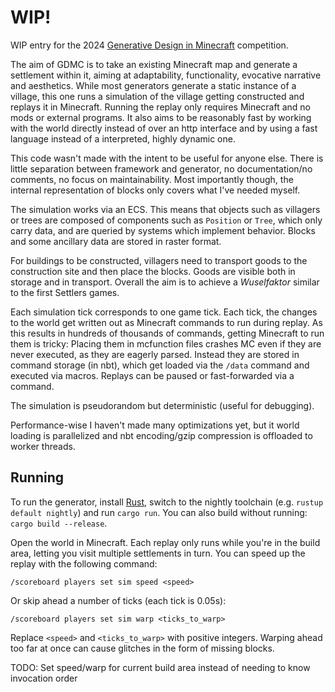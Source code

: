 # WIP!

WIP entry for the 2024 [Generative Design in Minecraft](https://gendesignmc.wikidot.com/start) competition.

The aim of GDMC is to take an existing Minecraft map and generate a settlement within it, aiming at adaptability, functionality, evocative narrative and aesthetics. While most generators generate a static instance of a village, this one runs a simulation of the village getting constructed and replays it in Minecraft. Running the replay only requires Minecraft and no mods or external programs. It also aims to be reasonably fast by working with the world directly instead of over an http interface and by using a fast language instead of a interpreted, highly dynamic one.

This code wasn't made with the intent to be useful for anyone else. There is little separation between framework and generator, no documentation/no comments, no focus on maintainability. Most importantly though, the internal representation of blocks only covers what I've needed myself.

The simulation works via an ECS. This means that objects such as villagers or trees are composed of components such as `Position` or `Tree`, which only carry data, and are queried by systems which implement behavior. Blocks and some ancillary data are stored in raster format.

For buildings to be constructed, villagers need to transport goods to the construction site and then place the blocks. Goods are visible both in storage and in transport. Overall the aim is to achieve a *Wuselfaktor* similar to the first Settlers games.

Each simulation tick corresponds to one game tick. Each tick, the changes to the world get written out as Minecraft commands to run during replay. As this results in hundreds of thousands of commands, getting Minecraft to run them is tricky: Placing them in mcfunction files crashes MC even if they are never executed, as they are eagerly parsed. Instead they are stored in command storage (in nbt), which get loaded via the `/data` command and executed via macros. Replays can be paused or fast-forwarded via a command.

The simulation is pseudorandom but deterministic (useful for debugging).

Performance-wise I haven't made many optimizations yet, but it world loading is parallelized and nbt encoding/gzip compression is offloaded to worker threads.

## Running

To run the generator, install [Rust](https://rust-lang.org), switch to the nightly toolchain (e.g. `rustup default nightly`) and run `cargo run`. You can also build without running: `cargo build --release`.

Open the world in Minecraft. Each replay only runs while you're in the build area, letting you visit multiple settlements in turn. You can speed up the replay with the following command:

```mcfunction
/scoreboard players set sim speed <speed>
```
Or skip ahead a number of ticks (each tick is 0.05s):

```mcfunction
/scoreboard players set sim warp <ticks_to_warp>
```

Replace `<speed>` and `<ticks_to_warp>` with positive integers. Warping ahead too far at once can cause glitches in the form of missing blocks.

TODO: Set speed/warp for current build area instead of needing to know invocation order
